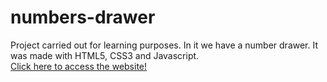 # numbers-drawer
Project carried out for learning purposes. In it we have a number drawer. It was made with HTML5, CSS3 and Javascript.
<br>
<a href="https://giovanninoda.github.io/numbers-drawer/" target="_blank">Click here to access the website!</a>
